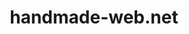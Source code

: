 ---
layout: studio
title:  "handmade-web.net"
category: studio
slug: "handmade-web"
permalink: /studio/:slug

year: '2018+'
tags: teaching

description: 'an introduction to making websites by hand. teaching at VCU'
link: 'https://handmade-web.net'

images:
  - path: img/hw/hw-screen1.png
  - path: img/hw/hw-screen2.png
---